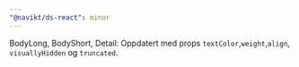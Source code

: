 ```yaml
---
"@navikt/ds-react": minor
---
```


BodyLong, BodyShort, Detail: Oppdatert med props `textColor`,`weight`,`align`, `visuallyHidden` og `truncated`.
